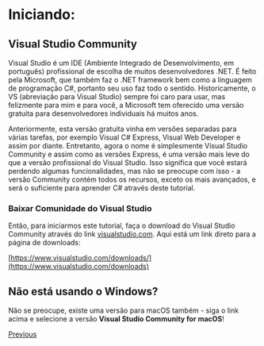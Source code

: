 # Iniciando:

## Visual Studio Community

Visual Studio é um IDE (Ambiente Integrado de Desenvolvimento, em português) profissional de escolha de muitos desenvolvedores .NET. É feito pela Microsoft, que também faz o .NET framework bem como a linguagem de programação C#, portanto seu uso faz todo o sentido. Historicamente, o VS (abreviação para Visual Studio) sempre foi caro para usar, mas felizmente para mim e para você, a Microsoft tem oferecido uma versão gratuita para desenvolvedores individuais há muitos anos.

Anteriormente, esta versão gratuita vinha em versões separadas para várias tarefas, por exemplo Visual C# Express, Visual Web Developer e assim por diante. Entretanto, agora o nome é simplesmente Visual Studio Community e assim como as versões Express, é uma versão mais leve do que a versão profissional do Visual Studio. Isso significa que você estará perdendo algumas funcionalidades, mas não se preocupe com isso - a versão Community contém todos os recursos, exceto os mais avançados, e será o suficiente para aprender C# através deste tutorial.

### Baixar Comunidade do Visual Studio

Então, para iniciarmos este tutorial, faça o download do Visual Studio Community através do link [visualstudio.com](https://www.visualstudio.com). Aqui está um link direto para a página de downloads:

[https://www.visualstudio.com/downloads/](https://www.visualstudio.com/downloads)

## Não está usando o Windows?

Não se preocupe, existe uma versão para macOS também - siga o link acima e selecione a versão **Visual Studio Community for macOS**!

[Previous](../README.md)